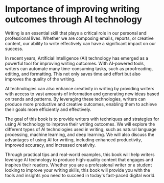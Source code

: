 Importance of improving writing outcomes through AI technology
============================================================================

Writing is an essential skill that plays a critical role in our personal and professional lives. Whether we are composing emails, reports, or creative content, our ability to write effectively can have a significant impact on our success.

In recent years, Artificial Intelligence (AI) technology has emerged as a powerful tool for improving writing outcomes. With AI-powered tools, writers can automate many time-consuming tasks, such as proofreading, editing, and formatting. This not only saves time and effort but also improves the quality of the writing.

AI technologies can also enhance creativity in writing by providing writers with access to vast amounts of information and generating new ideas based on trends and patterns. By leveraging these technologies, writers can produce more productive and creative outcomes, enabling them to achieve their goals more efficiently and effectively.

The goal of this book is to provide writers with techniques and strategies for using AI technology to improve their writing outcomes. We will explore the different types of AI technologies used in writing, such as natural language processing, machine learning, and deep learning. We will also discuss the advantages of using AI for writing, including enhanced productivity, improved accuracy, and increased creativity.

Through practical tips and real-world examples, this book will help writers leverage AI technology to produce high-quality content that engages and inspires their readers. Whether you are a professional writer or a student looking to improve your writing skills, this book will provide you with the tools and insights you need to succeed in today's fast-paced digital world.
